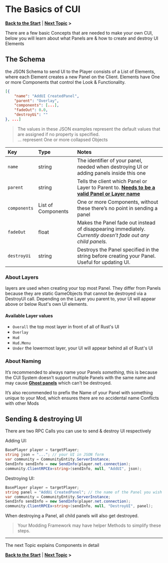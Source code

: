 # The Basics of CUI
**[Back to the Start](/README.md)** | **[Next Topic](/docs/components/README.md) >**

There are a few basic Concepts that are needed to make your own CUI, below you will learn about what Panels are & how to create and destroy UI Elements

## The Schema

the JSON Schema to send UI to the Player consists of a List of Elements, where each Element creates a new Panel on the Client. Elements have One or more Components that control the Look & Functionality.

```json
[{
	"name": "AddUI CreatedPanel",
	"parent": "Overlay",
	"components": [...],
	"fadeOut": 0.0,
	"destroyUi": ""
}, ...]
```
> The values in these JSON examples represent the default values that are assigned if no property is specified.  
> … represent One or more collapsed Objects

| Key | Type     | Notes                |
| :-- | :------- | :------------------- |
| `name` | string | The identifier of your panel, needed when destroying UI or adding panels inside this one |
| `parent` | string | Tells the client which Panel or Layer to Parent to. **[Needs to be a valid Panel or Layer name](/docs/Bugs-Tips.md#addui-unknown-parent-for-name--parent)** |
| `components` |List of Components | One or more Components, without these there’s no point in sending a panel |
| `fadeOut` | float | Makes the Panel fade out instead of disappearing immediately.  _Currently doesn’t fade out any child panels._ |
| `destroyUi` | string | Destroys the Panel specified in the string before creating your Panel. Useful for updating UI. |


### About Layers 
layers are used when creating your top most Panel. They differ from Panels because they are static GameObjects that cannot be destroyed via a DestroyUI call. Depending on the Layer you parent to, your UI will appear above or below Rust's own UI elements. 

#### Available Layer values 
- `Overall` the top most layer in front of all of Rust's UI 
- `Overlay` 
- `Hud` 
- `Hud.Menu` 
- `Under` the lowermost layer, your UI will appear behind all of Rust's UI


### About Naming

It’s recommended to always name your Panels  _something_, this is because the CUI System doesn’t support multiple Panels with the same name and may cause  **[Ghost panels](/docs/Bugs-Tips.md#orphaned-ui-panels-ui-that-cant-be-destroyed-or-ghost-panels)**  which can't be destroyed.

It’s also recommended to prefix the Name of your Panel with something unique to your Mod, which ensures there are no accidental name Conflicts with other Mods


## Sending & destroying UI

There are two RPC Calls you can use to send  & destroy UI respectively

Adding UI:
```c#
BasePlayer player = targetPlayer;
string json = "..."; // your UI in JSON form
var community = CommunityEntity.ServerInstance;
SendInfo sendInfo = new SendInfo(player.net.connection);
community.ClientRPCEx<string>(sendInfo, null, "AddUI", json);
```

Destroying UI:
```c#
BasePlayer player = targetPlayer;
string panel = "AddUi CreatedPanel"; // the name of the Panel you wish to destroy
var community = CommunityEntity.ServerInstance;
SendInfo sendInfo = new SendInfo(player.net.connection);
community.ClientRPCEx<string>(sendInfo, null, "DestroyUI", panel);
```
When destroying a Panel, all child panels will also get destroyed.
> Your Modding Framework may have helper Methods to simplify these steps.

----
The next Topic explains Components in detail

**[Back to the Start](/README.md)** | **[Next Topic](/docs/components/README.md) >**

<!--stackedit_data:
eyJoaXN0b3J5IjpbLTk4NzEyMjUyNyw4OTcyODQwMzAsODk0NT
g2OTQ4LC0xMDY0Njk1MzkyLC00MjA0ODM2LC0xMzIxOTkzNDAy
LDQ3MDY2NzExOSw2ODg2NTI4MCwtMTE2NTg4Mzk2M119
-->